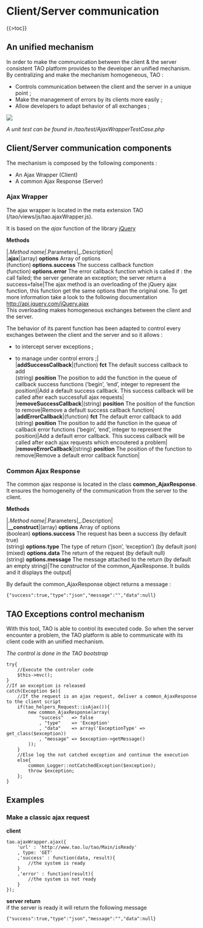 <!--
parent:
    title: Documentation_for_core_components
author:
    - 'Jérôme Bogaerts'
created_at: '2012-02-20 11:08:29'
updated_at: '2013-03-13 12:57:53'
tags:
    - 'Documentation for core components'
-->

Client/Server communication
===========================

{{\>toc}}

An unified mechanism
--------------------

In order to make the communication between the client & the server consistent TAO platform provides to the developer an unified mechanism. By centralizing and make the mechanism homogeneous, TAO :

-   Controls communication between the client and the server in a unique point ;
-   Make the management of errors by its clients more easily ;
-   Allow developers to adapt behavior of all exchanges ;

![](http://forge.taotesting.com/attachments/1233/Tao_client_server_communication.png)

*A unit test can be found in /tao/test/AjaxWrapperTestCase.php*

Client/Server communication components
--------------------------------------

The mechanism is composed by the following components :

-   An Ajax Wrapper (Client)
-   A common Ajax Response (Server)

### Ajax Wrapper

The ajax wrapper is located in the meta extension TAO (/tao/views/js/tao.ajaxWrapper.js).<br/>

It is based on the *ajax* function of the library [jQuery](http://jquery.com)

**Methods**

|*.Method name|*.Parameters|\_.Description|<br/>
|**ajax**|(array) **options** Array of options<br/>
(function) **options.success** The success callback function<br/>
(function) **options.error** The error callback function which is called if : the call failed; the server generate an exception; the server return a success=false|The ajax method is an overloading of the jQuery ajax function, this function get the same options than the original one. To get more information take a look to the following documentation http://api.jquery.com/jQuery.ajax<br/>
This overloading makes homogeneous exchanges between the client and the server.<br/>

The behavior of its parent function has been adapted to control every exchanges between the client and the server and so it allows :<br/>

- to intercept server exceptions ;<br/>

- to manage under control errors ;|<br/>
|**addSuccessCallback**|(function) **fct** The default success callback to add<br/>
(string) **position** The position to add the function in the queue of callback success functions (‘begin’, ‘end’, integer to represent the position)|Add a default success callback. This success callback will be called after each successfull ajax requests|<br/>
|**removeSuccessCallback**|(string) **position** The position of the function to remove|Remove a default success callback function|<br/>
|**addErrorCallback**|(function) **fct** The default error callback to add<br/>
(string) **position** The position to add the function in the queue of callback error functions (‘begin’, ‘end’, integer to represent the position)|Add a default error callback. This success callback will be called after each ajax requests which encoutered a problem|<br/>
|**removeErrorCallback**|(string) **position** The position of the function to remove|Remove a default error callback function|

### Common Ajax Response

The common ajax response is located in the class **common\_AjaxResponse**. It ensures the homogeneity of the communication from the server to the client.

**Methods**

|*.Method name|*.Parameters|\_.Description|<br/>
|**\_\_construct**|(array) **options** Array of options<br/>
(boolean) **options.success** The request has been a success (by default true)<br/>
(string) **options.type** The type of return (‘json’, ‘exception’) (by default json)<br/>
(mixed) **options.data** The return of the request (by default null)<br/>
(string) **options.message** The message attached to the return (by default an empty string)|The constructor of the common\_AjaxResponse. It builds and it displays the output|

By default the common\_AjaxResponse object returns a message :

    {"success":true,"type":"json","message":"","data":null}

TAO Exceptions control mechanism
--------------------------------

With this tool, TAO is able to control its executed code. So when the server encounter a problem, the TAO platform is able to communicate with its client code with an unified mechanism.

*The control is done in the TAO bootstrap*

    try{
        //Execute the controler code
        $this->mvc();
    }
    //If an exception is released
    catch(Exception $e){
        //If the request is an ajax request, deliver a common_AjaxResponse to the client script
        if(tao_helpers_Request::isAjax()){
            new common_AjaxResponse(array(
                "success"   => false
                , "type"    => 'Exception'
                , "data"    => array('ExceptionType' => get_class($exception))
                , "message" => $exception->getMessage()
            ));
        }
        //Else log the not catched exception and continue the execution
        else{
            common_Logger::notCatchedException($exception);
            throw $exception;
        };
    }

Examples
--------

### Make a classic ajax request

**client**

    tao.ajaxWrapper.ajax({
        'url' : 'http://www.tao.lu/tao/Main/isReady'
        , type: 'GET'
        ,'success' : function(data, result){
            //the system is ready
        }
        ,'error' : function(result){
            //the system is not ready
        }
    });

**server return**<br/>
if the server is ready it will return the following message

    {"success":true,"type":"json","message":"","data":null}
